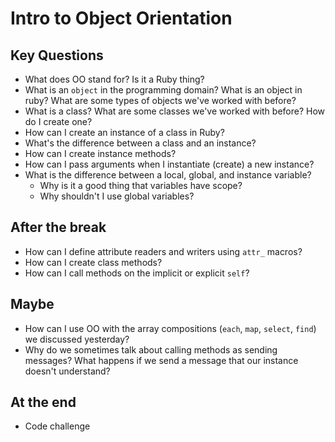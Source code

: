# Intro to Object Orientation

## Key Questions
* What does OO stand for? Is it a Ruby thing?
* What is an `object` in the programming domain? What is an object in ruby? What are some types of objects we've worked with before?
* What is a class? What are some classes we've worked with before? How do I create one?
* How can I create an instance of a class in Ruby?
* What's the difference between a class and an instance?
* How can I create instance methods?
* How can I pass arguments when I instantiate (create) a new instance?
* What is the difference between a local, global, and instance variable? 
  * Why is it a good thing that variables have scope? 
  * Why shouldn't I use global variables?

## After the break
* How can I define attribute readers and writers using `attr_` macros?
* How can I create class methods?
* How can I call methods on the implicit or explicit `self`?
  
## Maybe
* How can I use OO with the array compositions (`each`, `map`, `select`, `find`) we discussed yesterday?
* Why do we sometimes talk about calling methods as sending messages? What happens if we send a message that our instance doesn't understand?

## At the end
* Code challenge